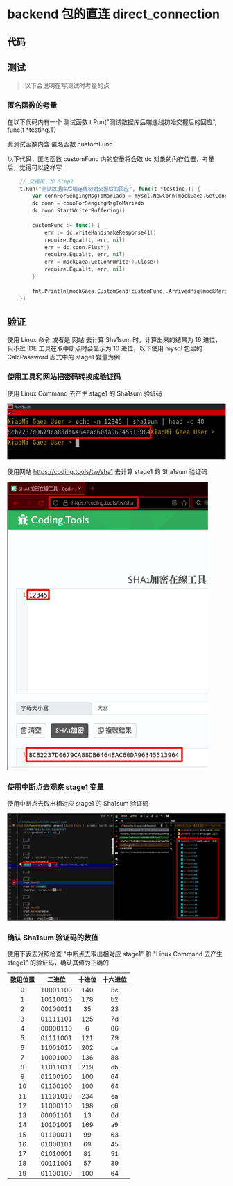 # backend 包的直连 direct_connection



## 代码



## 测试

> 以下会说明在写测试时考量的点

### 匿名函数的考量

在以下代码内有一个 测试函数 t.Run("测试数据库后端连线初始交握后的回应", func(t *testing.T)

此测试函数内含 匿名函数 customFunc

以下代码，匿名函数 customFunc 内的变量将会取 dc 对象的內存位置，考量后，觉得可以这样写

```go
	// 交握第二步 Step2
	t.Run("测试数据库后端连线初始交握后的回应", func(t *testing.T) {
		var connForSengingMsgToMariadb = mysql.NewConn(mockGaea.GetConnWrite())
		dc.conn = connForSengingMsgToMariadb
		dc.conn.StartWriterBuffering()
        
		customFunc := func() {
			err := dc.writeHandshakeResponse41()
			require.Equal(t, err, nil)
			err = dc.conn.Flush()
			require.Equal(t, err, nil)
			err = mockGaea.GetConnWrite().Close()
			require.Equal(t, err, nil)
		}

		fmt.Println(mockGaea.CustomSend(customFunc).ArrivedMsg(mockMariaDB))
	})
```

## 验证

使用 Linux 命令 或者是 网站 去计算 Sha1sum 时，计算出来的结果为 16 进位，只不过 IDE 工具在取中断点时会显示为 10 进位，以下使用 mysql 包里的 CalcPassword 函式中的 stage1 變量为例

### 使用工具和网站把密码转换成验证码

使用 Linux Command 去产生 stage1 的 Sha1sum 验证码

<img src="./assets/image-20220314214316673.png" alt="image-20220314214316673" style="zoom:80%;" /> 

使用网站 https://coding.tools/tw/sha1 去计算 stage1 的 Sha1sum 验证码

<img src="./assets/image-20220314215924425.png" alt="image-20220314215924425" style="zoom:80%;" /> 

### 使用中断点去观察 stage1 变量

使用中断点去取出相对应 stage1 的 Sha1sum 验证码

<img src="./assets/image-20220314220921338.png" alt="image-20220314220921338" style="zoom:100%;" /> 

### 确认 Sha1sum 验证码的数值

使用下表去对照检查 "中断点去取出相对应 stage1" 和 "Linux Command 去产生 stage1" 的验证码，确认其值为正确的

| 数组位置 |  二进位  | 十进位 | 十六进位 |
| :------: | :------: | :----: | :------: |
|    0     | 10001100 |  140   |    8c    |
|    1     | 10110010 |  178   |    b2    |
|    2     | 00100011 |   35   |    23    |
|    3     | 01111101 |  125   |    7d    |
|    4     | 00000110 |   6    |    06    |
|    5     | 01111001 |  121   |    79    |
|    6     | 11001010 |  202   |    ca    |
|    7     | 10001000 |  136   |    88    |
|    8     | 11011011 |  219   |    db    |
|    9     | 01100100 |  100   |    64    |
|    10    | 01100100 |  100   |    64    |
|    11    | 11101010 |  234   |    ea    |
|    12    | 11000110 |  198   |    c6    |
|    13    | 00001101 |   13   |    0d    |
|    14    | 10101001 |  169   |    a9    |
|    15    | 01100011 |   99   |    63    |
|    16    | 01000101 |   69   |    45    |
|    17    | 01010001 |   81   |    51    |
|    18    | 00111001 |   57   |    39    |
|    19    | 01100100 |  100   |    64    |
